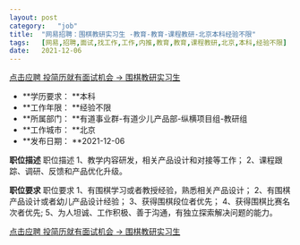 ```yaml
---
layout:	post
category:	"job"
title:	"网易招聘：围棋教研实习生 -教育-教育-课程教研-北京本科经验不限"
tags:	[网易,招聘,面试,找工作,工作,内推,教育,教育,课程教研,北京,本科,经验不限]
date:	2021-12-06
---
```


[点击应聘 投简历就有面试机会 -> 围棋教研实习生 ](http://mobile.bole.netease.com/bole/boleDetail?id=35820&employeeId=346f03c3cda5f04c&key=all)



- **学历要求： **本科
- **工作年限： **经验不限
- **所属部门： **有道事业群-有道少儿产品部-纵横项目组-教研组
- **工作城市： **北京
- **发布日期： **2021-12-06



**职位描述**
职位描述
1、教学内容研发，相关产品设计和对接等工作；
2、课程跟踪、调研、反馈和产品优化升级。




**职位要求**
职位要求
1、有围棋学习或者教授经验，熟悉相关产品设计；
2、有围棋产品设计或者幼儿产品设计经验；
3、获得围棋段位者优先；
4、获得围棋比赛名次者优先;
5、为人坦诚、工作积极、善于沟通，有独立探索解决问题的能力。




[点击应聘 投简历就有面试机会 -> 围棋教研实习生 ](http://mobile.bole.netease.com/bole/boleDetail?id=35820&employeeId=346f03c3cda5f04c&key=all)